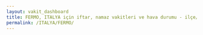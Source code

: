 ```yaml
---
layout: vakit_dashboard
title: FERMO, ITALYA için iftar, namaz vakitleri ve hava durumu - ilçe/eyalet seç
permalink: /ITALYA/FERMO/
---
```


<script type="text/javascript">
  var GLOBAL_COUNTRY = 'ITALYA';
  var GLOBAL_CITY = 'FERMO';
  var GLOBAL_STATE = '';
  var lat = 72;
  var lon = 21;
</script>
